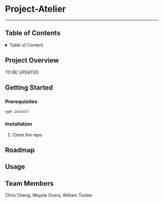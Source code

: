 # Project-Atelier
---
## Table of Contents 

<details>
 <summary>Table of Content</summary>

1. Project Overview
2. Getting Started
  - Prerequsites
  - Installation
3. Roadmap
4. Usage
5. Team Members
   
</details>



## Project Overview

TO BE UPDATED

## Getting Started

### Prerequisites 
```
npm install 
```
### Installation 

1. Clone the repo


## Roadmap 


## Usage


## Team Members

Chris Cheng, Maysie Ocera, William Tucker

 
